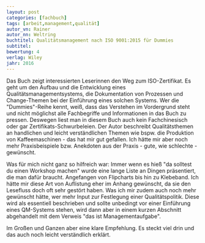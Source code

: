 ```yaml
---
layout: post
categories: [fachbuch]
tags: [arbeit,management,qualität]
autor_vn: Rainer
autor_nn: Weltring
buchtitel: Qualitätsmanagement nach ISO 9001:2015 für Dummies
subtitel:
bewertung: 4
verlag: Wiley
jahr: 2016
---
```


Das Buch zeigt interessierten Leserinnen den Weg zum ISO-Zertifikat. Es geht um den Aufbau und die Entwicklung eines Qualitätsmanagementsystems, die Dokumentation von Prozessen und Change-Themen bei der Einführung eines solchen Systems. Wer die "Dummies"-Reihe kennt, weiß, dass das Verstehen im Vordergrund steht und nicht möglichst alle Fachbegriffe und Informationen in das Buch zu pressen. Deswegen liest man in diesem Buch auch kein Fachchinesisch oder gar Zertifikats-Schwurbeleien.
Der Autor beschreibt Qualitätsthemen an handlichen und leicht verständlichen Themen wie bspw. die Produktion von Kaffeemaschinen - das hat mir gut gefallen. Ich hätte mir aber noch mehr Praxisbeispiele bzw. Anekdoten aus der Praxis - gute, wie schlechte - gewünscht. 

Was für mich nicht ganz so hilfreich war: Immer wenn es hieß "da solltest du einen Workshop machen" wurde eine lange Liste an Dingen präsentiert, die man dafür braucht. Angefangen von Flipcharts bis hin zu Klebeband. Ich hätte mir diese Art von Auflistung eher im Anhang gewünscht, da sie den Lesefluss doch oft sehr gestört haben. Was ich mir zudem auch noch mehr gewünscht hätte, wer mehr Input zur Festlegung einer Qualitätspolitik. Diese wird als essentiell beschrieben und sollte unbedingt vor einer Einführung eines QM-Systems stehen, wird dann aber in einem kurzen Abschnitt abgehandelt mit dem Verweis "das ist Managementaufgabe".

Im Großen und Ganzen aber eine klare Empfehlung. Es steckt viel drin und das auch noch leicht verständlich erklärt.

